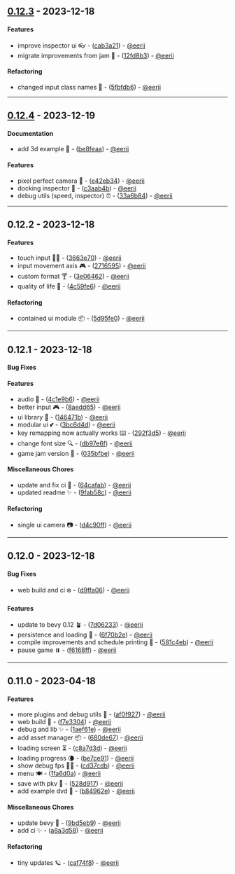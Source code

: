 ## [0.12.3](https://github.com/eerii/hello-bevy/compare/0.12.2..0.12.3) - 2023-12-18
#### Features
- improve inspector ui 👓 - ([cab3a21](https://github.com/eerii/hello-bevy/commit/cab3a21b997c664ca187726e6c551cf2a37927aa)) - [@eerii](https://github.com/eerii)
- migrate improvements from jam 🧃 - ([12fd8b3](https://github.com/eerii/hello-bevy/commit/12fd8b366300211b9913eda686f1971adcc63c7a)) - [@eerii](https://github.com/eerii)
#### Refactoring
- changed input class names 🐢 - ([5fbfdb6](https://github.com/eerii/hello-bevy/commit/5fbfdb6e898cc07b4c90d39c9ea0af88eaebaa78)) - [@eerii](https://github.com/eerii)

- - -
## [0.12.4](https://github.com/eerii/hello-bevy/compare/0.12.3..0.12.4) - 2023-12-19
#### Documentation
- add 3d example 🧶 - ([be8feaa](https://github.com/eerii/hello-bevy/commit/be8feaa55c90115f50c204733c88aa9dcaddef6d)) - [@eerii](https://github.com/eerii)
#### Features
- pixel perfect camera 👾 - ([e42eb34](https://github.com/eerii/hello-bevy/commit/e42eb347beaa1fdfe1e02f2804ba7db1774e240a)) - [@eerii](https://github.com/eerii)
- docking inspector 🚢 - ([c3aab4b](https://github.com/eerii/hello-bevy/commit/c3aab4b0f024b890d16e01b6414dbdf8c0809ef8)) - [@eerii](https://github.com/eerii)
- debug utils (speed, inspector) ⏰ - ([33a6b84](https://github.com/eerii/hello-bevy/commit/33a6b847791112e7ca2ce661852c3acb73098549)) - [@eerii](https://github.com/eerii)

- - -

## 0.12.2 - 2023-12-18
#### Features
- touch input 🖐🏼️ - ([3663e70](https://github.com/eerii/hello-bevy/commit/3663e707031ad613289f7a878acbcc0375ed27f6)) - [@eerii](https://github.com/eerii)
- input movement axis 🎮 - ([2716595](https://github.com/eerii/hello-bevy/commit/271659506955334129b2c8d9e51aa871f92e300c)) - [@eerii](https://github.com/eerii)
- custom format 🍸 - ([3e06462](https://github.com/eerii/hello-bevy/commit/3e0646205cfd4fd21cf6f3392ca8d05d09977dd9)) - [@eerii](https://github.com/eerii)
- quality of life 🌳 - ([4c59fe6](https://github.com/eerii/hello-bevy/commit/4c59fe6cf0ce1a587a907a0c102ad1fc8a2e5deb)) - [@eerii](https://github.com/eerii)
#### Refactoring
- contained ui module 📦 - ([5d95fe0](https://github.com/eerii/hello-bevy/commit/5d95fe036f92228a341c38d88b4279b8e496a63c)) - [@eerii](https://github.com/eerii)

- - -
## 0.12.1 - 2023-12-18
#### Bug Fixes
#### Features
- audio 🎸 - ([4c1e9b6](https://github.com/eerii/hello-bevy/commit/4c1e9b66a4d5760615e8b94d42e953c95d690c1b)) - [@eerii](https://github.com/eerii)
- better input 🎮 - ([8aedd65](https://github.com/eerii/hello-bevy/commit/8aedd6546c586b641601c2daafbde4c874e90f95)) - [@eerii](https://github.com/eerii)
- ui library 🧩 - ([146471b](https://github.com/eerii/hello-bevy/commit/146471b812c87726ba9d730eec7dbca0b1fd36dd)) - [@eerii](https://github.com/eerii)
- modular ui 💕 - ([3bc6d4d](https://github.com/eerii/hello-bevy/commit/3bc6d4d9e56dc663d00eed067577b9c19cff722a)) - [@eerii](https://github.com/eerii)
- key remapping now actually works ⌨️ - ([292f3d5](https://github.com/eerii/hello-bevy/commit/292f3d553bfc6d18d930d9ba8b2a744479e901c8)) - [@eerii](https://github.com/eerii)
- change font size 🔍 - ([db97e6f](https://github.com/eerii/hello-bevy/commit/db97e6f17362f3f6278c00956026645a8108f244)) - [@eerii](https://github.com/eerii)
- game jam version 🍓 - ([035bfbe](https://github.com/eerii/hello-bevy/commit/035bfbeb5e8b1f2618480a6b06f53a2e932523c8)) - [@eerii](https://github.com/eerii)
#### Miscellaneous Chores
- update and fix ci 👒 - ([64cafab](https://github.com/eerii/hello-bevy/commit/64cafabaf8838bcec3cac2a93b5f2d81924abcfb)) - [@eerii](https://github.com/eerii)
- updated readme ✨ - ([9fab58c](https://github.com/eerii/hello-bevy/commit/9fab58c6efbd8297c7e593736ba9a6904aaf6e34)) - [@eerii](https://github.com/eerii)
#### Refactoring
- single ui camera 📷 - ([d4c90ff](https://github.com/eerii/hello-bevy/commit/d4c90ff8860ae0951340b508a9b7f2305621578f)) - [@eerii](https://github.com/eerii)

- - -
## 0.12.0 - 2023-12-18
#### Bug Fixes
- web build and ci ‍❄️ - ([d9ffa06](https://github.com/eerii/hello-bevy/commit/d9ffa066d9b32b6cbe9a35ce23606e8da5344bf0)) - [@eerii](https://github.com/eerii)
#### Features
- update to bevy 0.12 🪴 - ([7d06233](https://github.com/eerii/hello-bevy/commit/7d06233b1e482a7d67c5ae7ccabb9ba183c3a19a)) - [@eerii](https://github.com/eerii)
- persistence and loading 🦎 - ([6f70b2e](https://github.com/eerii/hello-bevy/commit/6f70b2e85e73fa351b2da6f203d2cc14cc65fa50)) - [@eerii](https://github.com/eerii)
- compile improvements and schedule printing 🚀 - ([581c4eb](https://github.com/eerii/hello-bevy/commit/581c4eb325c30265ac4c99dc4e329ee5c066e167)) - [@eerii](https://github.com/eerii)
- pause game ⏸️ - ([f6168ff](https://github.com/eerii/hello-bevy/commit/f6168fffc21ba13a080a6b91d618ea0458394a53)) - [@eerii](https://github.com/eerii)

- - -
## 0.11.0 - 2023-04-18
#### Features
- more plugins and debug utils 🦕 - ([af0f927](https://github.com/eerii/hello-bevy/commit/af0f9278d15a187be93c847896ffb9ed39ebd792)) - [@eerii](https://github.com/eerii)
- web build 🌙 - ([f7e3304](https://github.com/eerii/hello-bevy/commit/f7e33042b24328b42a859eabbbcbab4410d99790)) - [@eerii](https://github.com/eerii)
- debug and lib ✨ - ([1aef61e](https://github.com/eerii/hello-bevy/commit/1aef61e5f131e017da7c75046019c7d24a840de4)) - [@eerii](https://github.com/eerii)
- add asset manager 📦 - ([680de67](https://github.com/eerii/hello-bevy/commit/680de67df217220d5fa41c5d1c329a29fe19ab03)) - [@eerii](https://github.com/eerii)
- loading screen ⏳ - ([c8a7d3d](https://github.com/eerii/hello-bevy/commit/c8a7d3d691518c7f3ff591096fe9db63cbe5cb13)) - [@eerii](https://github.com/eerii)
- loading progress  🌘 - ([be7ce91](https://github.com/eerii/hello-bevy/commit/be7ce9167553cabf8713d78993da93b4f52f23fb)) - [@eerii](https://github.com/eerii)
- show debug fps 🏃🏻 - ([cd37cdb](https://github.com/eerii/hello-bevy/commit/cd37cdb7c4867c8e16db40487fc57d6fd333fded)) - [@eerii](https://github.com/eerii)
- menu 🍽️ - ([1fa6d0a](https://github.com/eerii/hello-bevy/commit/1fa6d0a6ea40d1b708da5db89ba1d06a88cffe3c)) - [@eerii](https://github.com/eerii)
- save with pkv 🍊 - ([528d917](https://github.com/eerii/hello-bevy/commit/528d917295fa8d61b208faf16837624575f2707f)) - [@eerii](https://github.com/eerii)
- add example dvd 📀 - ([b84962e](https://github.com/eerii/hello-bevy/commit/b84962e364288868ecd30fb7ddfd7b5b3e1d9380)) - [@eerii](https://github.com/eerii)
#### Miscellaneous Chores
- update bevy 🌈 - ([9bd5eb9](https://github.com/eerii/hello-bevy/commit/9bd5eb9cfd5c5298fa41760f6c06b61c170a1ac1)) - [@eerii](https://github.com/eerii)
- add ci ✨ - ([a8a3d58](https://github.com/eerii/hello-bevy/commit/a8a3d58e0dc55252075f7294832c3f66f6eadf8c)) - [@eerii](https://github.com/eerii)
#### Refactoring
- tiny updates 🪐 - ([caf74f8](https://github.com/eerii/hello-bevy/commit/caf74f84f89d63b7728e27b5243a12fbf15f5cfc)) - [@eerii](https://github.com/eerii)
